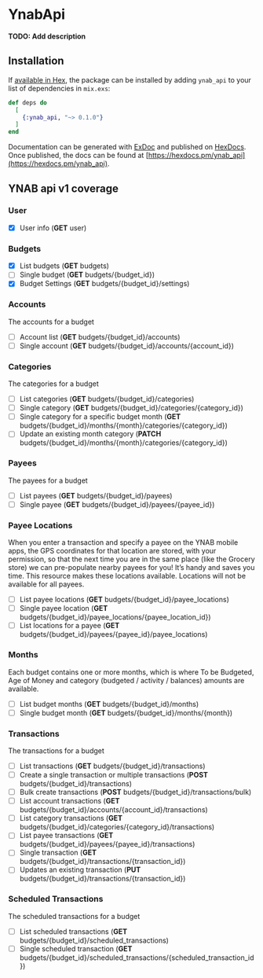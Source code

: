 # YnabApi

**TODO: Add description**

## Installation

If [available in Hex](https://hex.pm/docs/publish), the package can be installed
by adding `ynab_api` to your list of dependencies in `mix.exs`:

```elixir
def deps do
  [
    {:ynab_api, "~> 0.1.0"}
  ]
end
```

Documentation can be generated with [ExDoc](https://github.com/elixir-lang/ex_doc)
and published on [HexDocs](https://hexdocs.pm). Once published, the docs can
be found at [https://hexdocs.pm/ynab_api](https://hexdocs.pm/ynab_api).

## YNAB api v1 coverage

### User
- [x] User info (**GET** user)

### Budgets
- [x] List budgets (**GET** budgets)
- [ ] Single budget (**GET** budgets/{budget_id})
- [x] Budget Settings (**GET** budgets/{budget_id}/settings)

### Accounts

The accounts for a budget

- [ ] Account list (**GET** budgets/{budget_id}/accounts)
- [ ] Single account (**GET** budgets/{budget_id}/accounts/{account_id})

### Categories

The categories for a budget

- [ ] List categories (**GET** budgets/{budget_id}/categories)
- [ ] Single category (**GET** budgets/{budget_id}/categories/{category_id})
- [ ] Single category for a specific budget month (**GET** budgets/{budget_id}/months/{month}/categories/{category_id})
- [ ] Update an existing month category (**PATCH** budgets/{budget_id}/months/{month}/categories/{category_id})

### Payees

The payees for a budget

- [ ] List payees (**GET** budgets/{budget_id}/payees)
- [ ] Single payee (**GET** budgets/{budget_id}/payees/{payee_id})

### Payee Locations

When you enter a transaction and specify a payee on the YNAB mobile apps, the GPS coordinates for that location are stored, with your permission, so that the next time you are in the same place (like the Grocery store) we can pre-populate nearby payees for you! It’s handy and saves you time. This resource makes these locations available. Locations will not be available for all payees.

- [ ] List payee locations (**GET** budgets/{budget_id}/payee_locations)
- [ ] Single payee location (**GET** budgets/{budget_id}/payee_locations/{payee_location_id})
- [ ] List locations for a payee (**GET** budgets/{budget_id}/payees/{payee_id}/payee_locations)

### Months

Each budget contains one or more months, which is where To be Budgeted, Age of Money and category (budgeted / activity / balances) amounts are available.

- [ ] List budget months (**GET** budgets/{budget_id}/months)
- [ ] Single budget month (**GET** budgets/{budget_id}/months/{month})

### Transactions

The transactions for a budget

- [ ] List transactions (**GET** budgets/{budget_id}/transactions)
- [ ] Create a single transaction or multiple transactions (**POST** budgets/{budget_id}/transactions)
- [ ] Bulk create transactions (**POST** budgets/{budget_id}/transactions/bulk)
- [ ] List account transactions (**GET** budgets/{budget_id}/accounts/{account_id}/transactions)
- [ ] List category transactions (**GET** budgets/{budget_id}/categories/{category_id}/transactions)
- [ ] List payee transactions (**GET** budgets/{budget_id}/payees/{payee_id}/transactions)
- [ ] Single transaction (**GET** budgets/{budget_id}/transactions/{transaction_id})
- [ ] Updates an existing transaction (**PUT** budgets/{budget_id}/transactions/{transaction_id})

### Scheduled Transactions

The scheduled transactions for a budget

- [ ] List scheduled transactions (**GET** budgets/{budget_id}/scheduled_transactions)
- [ ] Single scheduled transaction (**GET** budgets/{budget_id}/scheduled_transactions/{scheduled_transaction_id})
